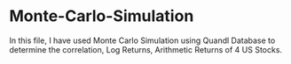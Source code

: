 # Monte-Carlo-Simulation
In this file, I have used Monte Carlo Simulation using Quandl Database to determine the correlation, Log Returns, Arithmetic Returns of  4 US Stocks.
